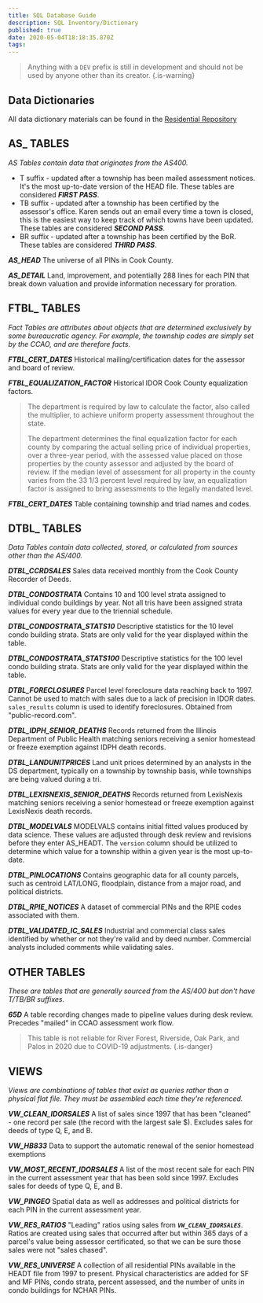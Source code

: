 ```yaml
---
title: SQL Database Guide
description: SQL Inventory/Dictionary
published: true
date: 2020-05-04T18:18:35.870Z
tags: 
---
```


> Anything with a `DEV` prefix is still in development and should not be used by anyone other than its creator.
{.is-warning}

## Data Dictionaries

All data dictionary materials can be found in the [Residential Repository](https://gitlab.com/ccao-data-science---modeling/ccao_sf_cama_dev/-/tree/master/data_dictionary_constituents)


## AS_ TABLES
*AS Tables contain data that originates from the AS400.*

* T suffix - updated after a township has been mailed assessment notices.  It's the most up-to-date version of the HEAD file. These tables are considered ***FIRST PASS***.
* TB suffix - updated after a township has been certified by the assessor's office.  Karen sends out an email every time a town is closed, this is the easiest way to keep track of which towns have been updated. These tables are considered ***SECOND PASS***.
* BR suffix - updated after a township has been certified by the BoR. These tables are considered ***THIRD PASS***.

***AS_HEAD***
The universe of all PINs in Cook County.

***AS_DETAIL***
Land, improvement, and potentially 288 lines for each PIN that break down valuation and provide information necessary for proration.

## FTBL_ TABLES
*Fact Tables are attributes about objects that are determined exclusively by some bureaucratic agency. For example, the township codes are simply set by the CCAO, and are therefore facts.*

***FTBL_CERT_DATES***
Historical mailing/certification dates for the assessor and board of review.

***FTBL_EQUALIZATION_FACTOR***
Historical IDOR Cook County equalization factors.

> The department is required by law to calculate the factor, also called the multiplier, to achieve uniform property assessment throughout the state.
>
> The department determines the final equalization factor for each county by comparing the actual selling price of individual properties, over a three-year period, with the assessed value placed on those properties by the county assessor and adjusted by the board of review. If the median level of assessment for all property in the county varies from the 33 1/3 percent level required by law, an equalization factor is assigned to bring assessments to the legally mandated level. 

***FTBL_CERT_DATES***
Table containing township and triad names and codes.

## DTBL_ TABLES
*Data Tables contain data collected, stored, or calculated from sources other than the AS/400.*

***DTBL_CCRDSALES***
Sales data received monthly from the Cook County Recorder of Deeds.

***DTBL_CONDOSTRATA***
Contains 10 and 100 level strata assigned to individual condo buildings by year.  Not all tris have been assigned strata values for every year due to the triennial schedule.

***DTBL_CONDOSTRATA_STATS10***
Descriptive statistics for the 10 level condo building strata.  Stats are only valid for the year displayed within the table.

***DTBL_CONDOSTRATA_STATS100***
Descriptive statistics for the 100 level condo building strata.  Stats are only valid for the year displayed within the table.

***DTBL_FORECLOSURES***
Parcel level foreclosure data reaching back to 1997.  Cannot be used to match with sales due to a lack of precision in IDOR dates. `sales_results` column is used to identify foreclosures. Obtained from "public-record.com".

***DTBL_IDPH_SENIOR_DEATHS***
Records returned from the Illinois Department of Public Health matching seniors receiving a senior homestead or freeze exemption against IDPH death records.

***DTBL_LANDUNITPRICES***
Land unit prices determined by an analysts in the DS department, typically on a township by township basis, while townships are being valued during a tri.

***DTBL_LEXISNEXIS_SENIOR_DEATHS***
Records returned from LexisNexis matching seniors receiving a senior homestead or freeze exemption against LexisNexis death records.

***DTBL_MODELVALS***
MODELVALS contains initial fitted values produced by data science.  These values are adjusted through desk review and revisions before they enter AS_HEADT.  The `version` column should be utilized to determine which value for a township within a given year is the most up-to-date.

***DTBL_PINLOCATIONS***
Contains geographic data for all county parcels, such as centroid LAT/LONG, floodplain, distance from a major road, and political districts.

***DTBL_RPIE_NOTICES***
A dataset of commercial PINs and the RPIE codes associated with them.

***DTBL_VALIDATED_IC_SALES***
Industrial and commercial class sales identified by whether or not they're valid and by deed number.  Commercial analysts included comments while validating sales.

## OTHER TABLES
*These are tables that are generally sourced from the AS/400 but don't have T/TB/BR suffixes.*

***65D***
A table recording changes made to pipeline values during desk review.  Precedes "mailed" in CCAO assessment work flow.

> This table is not reliable for River Forest, Riverside, Oak Park, and Palos in 2020 due to COVID-19 adjustments.
{.is-danger}

## VIEWS
*Views are combinations of tables that exist as queries rather than a physical flat file.  They must be assembled each time they're referenced.*

***VW_CLEAN_IDORSALES***
A list of sales since 1997 that has been "cleaned" - one record per sale (the record with the largest sale $). Excludes sales for deeds of type Q, E, and B.

***VW_HB833***
Data to support the automatic renewal of the senior homestead exemptions

***VW_MOST_RECENT_IDORSALES***
A list of the most recent sale for each PIN in the current assessment year that has been sold since 1997. Excludes sales for deeds of type Q, E, and B.

***VW_PINGEO***
Spatial data as well as addresses and political districts for each PIN in the current assessment year.

***VW_RES_RATIOS***
"Leading" ratios using sales from ***`VW_CLEAN_IDORSALES`***.  Ratios are created using sales that occurred after but within 365 days of a parcel's value being assessor certificated, so that we can be sure those sales were not "sales chased".

***VW_RES_UNIVERSE***
A collection of all residential PINs available in the HEADT file from 1997 to present.  Physical characteristics are added for SF and MF PINs, condo strata, percent assessed, and the number of units in condo buildings for NCHAR PINs.
